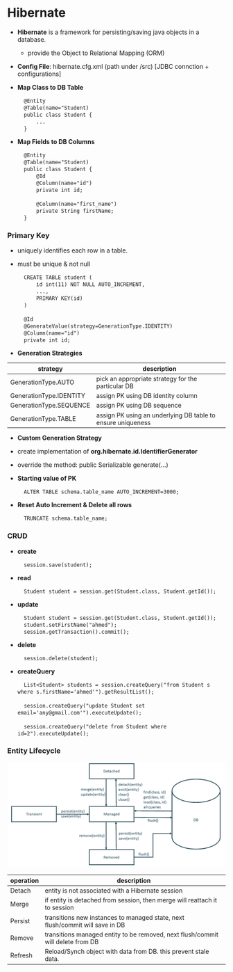 # Hibernate
* **Hibernate** is a framework for persisting/saving java objects in a database.
  * provide the Object to Relational Mapping (ORM)

* **Config File**: hibernate.cfg.xml (path under /src) [JDBC connction + configurations]

* **Map Class to DB Table**

        @Entity
        @Table(name="Student)
        public class Student {
            ...
        }

* **Map Fields to DB Columns**

        @Entity
        @Table(name="Student)
        public class Student {
            @Id
            @Column(name="id")
            private int id;

            @Column(name="first_name")
            private String firstName;
        }

### Primary Key
* uniquely identifies each row in a table.
* must be unique & not null

        CREATE TABLE student (
            id int(11) NOT NULL AUTO_INCREMENT,
            ...,
            PRIMARY KEY(id)
        )

        @Id
        @GenerateValue(strategy=GenerationType.IDENTITY)
        @Column(name="id")
        private int id;

* **Generation Strategies**

strategy                | description
------------------------|------------------------------------------------------------
GenerationType.AUTO     | pick an appropriate strategy for the particular DB
GenerationType.IDENTITY | assign PK using DB identity column
GenerationType.SEQUENCE | assign PK using DB sequence
GenerationType.TABLE    | assign PK using an underlying DB table to ensure uniqueness

* **Custom Generation Strategy**
 * create implementation of **org.hibernate.id.IdentifierGenerator**
 * override the method: public Serializable generate(...)

* **Starting value of PK**

        ALTER TABLE schema.table_name AUTO_INCREMENT=3000;

* **Reset Auto Increment & Delete all rows**

        TRUNCATE schema.table_name;

### CRUD

* **create**

        session.save(student);

* **read**

        Student student = session.get(Student.class, Student.getId());

* **update**

        Student student = session.get(Student.class, Student.getId());
        student.setFirstName("ahmed");
        session.getTransaction().commit();

* **delete**

        session.delete(student);

* **createQuery**

        List<Student> students = session.createQuery("from Student s where s.firstName='ahmed'").getResultList();

        session.createQuery("update Student set email='any@gmail.com'").executeUpdate();

        session.createQuery("delete from Student where id=2").executeUpdate();

### Entity Lifecycle
![](https://github.com/shamy1st/hibernate/blob/main/entity-lifecycle.png)

operation | description
----------|---------------------------------------------------------------------------------
Detach    | entity is not associated with a Hibernate session
Merge     | if entity is detached from session, then merge will reattach it to session
Persist   | transitions new instances to managed state, next flush/commit will save in DB
Remove    | transitions managed entity to be removed, next flush/commit will delete from DB
Refresh   | Reload/Synch object with data from DB. this prevent stale data.

























